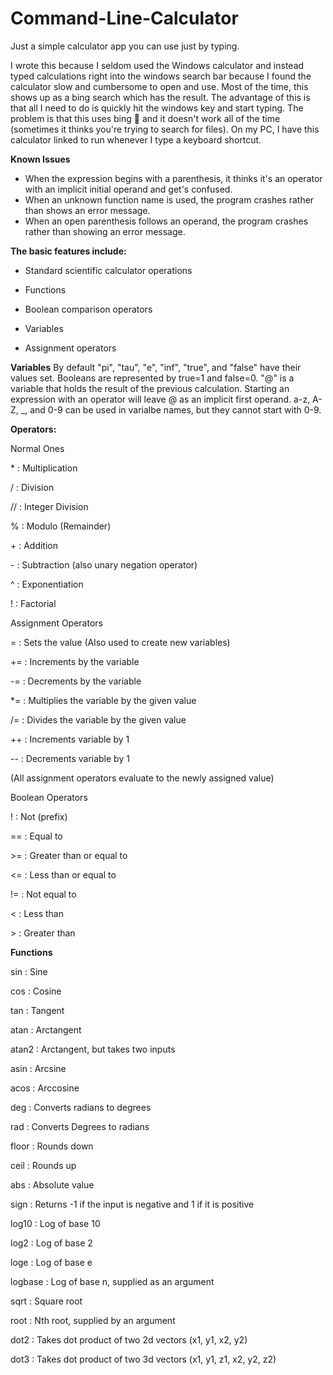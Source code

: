 # Command-Line-Calculator
Just a simple calculator app you can use just by typing.

I wrote this because I seldom used the Windows calculator and instead typed calculations right into the windows search bar because I found the calculator slow and cumbersome to open and use. Most of the time, this shows up as a bing search which has the result. The advantage of this is that all I need to do is quickly hit the windows key and start typing. The problem is that this uses bing 🤮 and it doesn't work all of the time (sometimes it thinks you're trying to search for files). On my PC, I have this calculator linked to run whenever I type a keyboard shortcut.

**Known Issues**
* When the expression begins with a parenthesis, it thinks it's an operator with an implicit initial operand and get's confused.
* When an unknown function name is used, the program crashes rather than shows an error message.
* When an open parenthesis follows an operand, the program crashes rather than showing an error message.

**The basic features include:**

* Standard scientific calculator operations 

* Functions

* Boolean comparison operators

* Variables

* Assignment operators


**Variables**
By default "pi", "tau", "e", "inf", "true", and "false" have their values set.
Booleans are represented by true=1 and false=0.
"@" is a variable that holds the result of the previous calculation.
Starting an expression with an operator will leave @ as an implicit first operand.
a-z, A-Z, _, and 0-9 can be used in varialbe names, but they cannot start with 0-9.

**Operators:**

Normal Ones

\*  : Multiplication

/  : Division

// : Integer Division

%  : Modulo (Remainder)

\+  : Addition

\-  : Subtraction (also unary negation operator)

^  : Exponentiation

! : Factorial

Assignment Operators

=  : Sets the value (Also used to create new variables)

+= : Increments by the variable

-= : Decrements by the variable

*= : Multiplies the variable by the given value

/= : Divides the variable by the given value

++ : Increments variable by 1

-- : Decrements variable by 1

(All assignment operators evaluate to the newly assigned value)

Boolean Operators

! : Not (prefix)

== : Equal to

\>= : Greater than or equal to

<= : Less than or equal to

!= : Not equal to

<  : Less than

\>  : Greater than


**Functions**

sin   : Sine

cos   : Cosine

tan   : Tangent

atan  : Arctangent

atan2 : Arctangent, but takes two inputs

asin  : Arcsine

acos  : Arccosine

deg   : Converts radians to degrees

rad   : Converts Degrees to radians

floor : Rounds down

ceil  : Rounds up

abs   : Absolute value

sign  : Returns -1 if the input is negative and 1 if it is positive

log10 : Log of base 10 

log2  : Log of base 2 

loge  : Log of base e

logbase : Log of base n, supplied as an argument 

sqrt : Square root

root : Nth root, supplied by an argument 

dot2 : Takes dot product of two 2d vectors (x1, y1, x2, y2)

dot3 : Takes dot product of two 3d vectors (x1, y1, z1, x2, y2, z2)